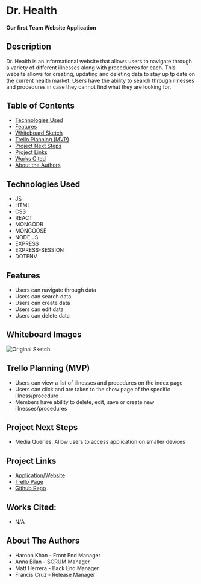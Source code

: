 # Dr. Health

#### Our first Team Website Application

## Description
Dr. Health is an informational website that allows users to navigate through a variety of different illnesses along with procedueres for each. This website allows for creating, updating and deleting data to stay up tp date on the current health market. Users have the ability to search through illnesses and procedures in case they cannot find what they are looking for. 

## Table of Contents
* [Technologies Used](#technologiesused)
* [Features](#features)
* [Whiteboard Sketch](#sketch)
* [Trello Planning (MVP)](#trello)
* [Project Next Steps](#nextsteps)
* [Project Links](#deployment)
* [Works Cited](#cited)
* [About the Authors](#authors)

## <a name="technologiesused"></a>Technologies Used
* JS
* HTML
* CSS
* REACT
* MONGODB
* MONGOOSE
* NODE.JS
* EXPRESS
* EXPRESS-SESSION
* DOTENV


## <a name="features"></a>Features
* Users can navigate through data
* Users can search data
* Users can create data
* Users can edit data
* Users can delete data

## <a name="sketch"></a>Whiteboard Images
<img src="https://media.git.generalassemb.ly/user/49409/files/88973cf1-da62-48ad-902d-f53e5b6869dc" alt="Original Sketch"/> 

## <a name="trello"></a>Trello Planning (MVP)
* Users can view a list of illnesses and procedures on the index page
* Users can click and are taken to the show page of the specific illness/procedure
* Members have ability to delete, edit, save or create new illnesses/procedures

## <a name="nextsteps"></a>Project Next Steps
* Media Queries: Allow users to access application on smaller devices

## <a name="deployment"></a>Project Links
* [Application/Website](https://drhealthfrontend.netlify.app/)
* [Trello Page](https://trello.com/b/4qqlnZNY/dr-health)
* [Github Repo](https://github.com/Haroonkhan0629/DrHealthFrontEnd/tree/main)
    
## <a name="cited"></a>Works Cited:
* N/A

## <a name="authors"></a>About The Authors
* Haroon Khan - Front End Manager
* Anna Bilan - SCRUM Manager
* Matt Herrera - Back End Manager
* Francis Cruz - Release Manager
